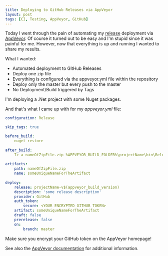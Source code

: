 ```yaml
---
title: Deploying to GitHub Releases via AppVeyor
layout: post
tags: [CI, Testing, AppVeyor, GitHub]
---
```


Today I went through the pain of automating my [release](https://help.github.com/categories/releases/) deployment via [AppVeyor](https://www.appveyor.com/). Of course it turned out to be easy and I'm stupid since it was painful for me. However, now that everything is up and running I wanted to share my results.

What I wanted:

* Automated deployment to GitHub Releases
* Deploy one zip file
* Everything is configured via the appveyor.yml file within the repository
* Deploy only the master but every push to the master
* No Deployment/Build triggered by Tags

I'm deploying a .Net project with some Nuget packages.

And that's what I came up with for my _appveyor.yml_ file:

```yaml
configuration: Release

skip_tags: true

before_build:
    nuget restore
 
after_build:
    7z a nameOfZipFile.zip %APPVEYOR_BUILD_FOLDER%\projectName\bin\Release\projectName.exe %APPVEYOR_BUILD_FOLDER%\projectName\bin\Release\some.dll
 
artifacts: 
    path: nameOfZipFile.zip
    name: someUniqueNameForTheArtifact
    
deploy:
    release: projectName-v$(appveyor_build_version)
    description: 'some release description'
    provider: GitHub
    auth_token:
        secure: <YOUR ENCRYPTED GITHUB TOKEN>
    artifact: someUniqueNameForTheArtifact
    draft: false
    prerelease: false
    on:
        branch: master
```

Make sure you encrypt your GitHub token on the AppVeyor homepage!

See also the [AppVeyor documentation](https://www.appveyor.com/docs/deployment/) for additional information.